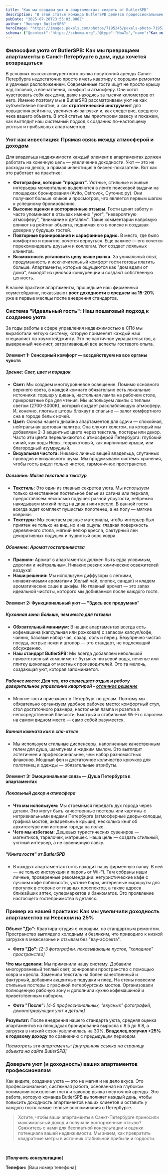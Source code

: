 ```yaml
---
title: "Как мы создаем уют в апартаментах: секреты от ButlerSPB"
description: "В этой статье команда ButlerSPB делится профессиональными советами и лайфхаками, которые помогают нам превращать любые апартаменты в островок комфорта и уюта для наших гостей. Узнайте, как с помощью простых деталей — от выбора текстиля до правильного освещения — создать незабываемую атмосферу."
pubDate: "2025-07-20T23:55:03.880Z"
author: "Эксперт ButlerSPB"
heroImage: "https://images.pexels.com/photos/7195245/pexels-photo-7195245.jpeg?auto=compress&cs=tinysrgb&w=1260&h=750&dpr=1"
schema: {"@context":"https://schema.org","@type":"HowTo","name":"Как мы создаем уют в апартаментах: секреты от ButlerSPB","description":"В этой статье команда ButlerSPB делится профессиональными советами и лайфхаками, которые помогают нам превращать любые апартаменты в островок комфорта и уюта для наших гостей. Узнайте, как с помощью простых деталей — от выбора текстиля до правильного освещения — создать незабываемую атмосферу.","image":{"@type":"ImageObject","url":"https://images.pexels.com/photos/7195245/pexels-photo-7195245.jpeg?auto=compress&cs=tinysrgb&w=1260&h=750&dpr=1"},"aggregateRating":{"@type":"AggregateRating","ratingValue":"4.9","reviewCount":398,"bestRating":"5","worstRating":"1"},"publisher":{"@type":"Organization","name":"Блог ButlerSPB","logo":{"@type":"ImageObject","url":"https://butlerspb-blog.netlify.app/favicon.ico"}},"mainEntityOfPage":{"@type":"WebPage","@id":"https://butlerspb-blog.netlify.app/blog/kak-my-sozdaem-uyut-v-apartamentah/"}}
---
```


### **Философия уюта от ButlerSPB: Как мы превращаем апартаменты в Санкт-Петербурге в дом, куда хочется возвращаться**

В условиях высококонкурентного рынка посуточной аренды Санкт-Петербурга недостаточно просто иметь квартиру с хорошим ремонтом и удачным расположением. Современные гости ищут не просто крышу над головой, а впечатления, комфорт и атмосферу. Они хотят чувствовать себя как дома, даже находясь за тысячи километров от него. Именно поэтому мы в ButlerSPB рассматриваем уют не как субъективное понятие, а как **стратегический инструмент** для повышения рейтинга, увеличения загрузки и, как следствие, среднего чека вашего объекта. В этой статье мы приоткроем завесу и покажем, как выглядит наш системный подход к созданию по-настоящему уютных и прибыльных апартаментов.

### **Уют как инвестиция: Прямая связь между атмосферой и доходом**

Для владельца недвижимости каждый элемент в апартаментах должен работать на конечную цель — увеличение доходности. Уют — это не расходы на декор, а прямая инвестиция в бизнес-показатели. Вот как это работает на практике:

*   **Фотографии, которые "продают".** Уютные, стильные и живые интерьеры моментально выделяются в ленте поисковой выдачи на площадках бронирования (Avito, Ostrovok, Суточно.ру). Они получают больше кликов и просмотров, что является первым шагом к успешному бронированию.
*   **Высокие оценки и восторженные отзывы.** Гости ценят заботу и часто упоминают в отзывах именно "уют", "невероятную атмосферу", "внимание к деталям". Такие комментарии напрямую влияют на рейтинг объекта, поднимая его в поиске и создавая доверие у будущих гостей.
*   **Повторные бронирования и сарафанное радио.** В место, где было комфортно и приятно, хочется вернуться. Еще важнее — его хочется порекомендовать друзьям и коллегам. Уют создает лояльных клиентов.
*   **Возможность установить цену выше рынка.** За уникальный опыт, продуманность и исключительный комфорт гости готовы платить больше. Апартаменты, которые ощущаются как "дом вдали от дома", выходят из ценовой конкуренции и создают собственную ценность.

В нашей практике апартаменты, прошедшие наш фирменный хоумстейджинг, показывают **рост доходности в среднем на 15-20%** уже в первые месяцы после внедрения стандартов.

### **Система "Идеальный гость": Наш пошаговый подход к созданию уюта**

За годы работы в сфере управления недвижимостью в СПб мы выработали четкую систему, которую применяет каждый наш специалист по хоумстейджингу. Это не хаотичное украшательство, а выверенный чек-лист, затрагивающий все аспекты гостевого опыта.

#### **Элемент 1: Сенсорный комфорт — воздействуем на все органы чувств**

##### **Зрение: Свет, цвет и порядок**

*   **Свет:** Мы создаем многоуровневое освещение. Помимо основного верхнего света, в каждой комнате обязательно есть локальные источники: торшер у дивана, настольная лампа на рабочем столе, прикроватные бра для чтения. Мы используем лампы с теплым светом (2700-3000К), который создает расслабляющую атмосферу. И, конечно, плотные шторы блэкаут в спальне — залог комфортного сна в городе белых ночей.
*   **Цвет:** Основа нашего дизайна апартаментов для сдачи — спокойная, нейтральная цветовая палитра. Она служит холстом, на который мы добавляем 2-3 акцентных цвета через текстиль, постеры или декор. Часто эти цвета перекликаются с атмосферой Петербурга: глубокий синий, как воды Невы, терракотовый, как кирпичные крыши, или благородный изумрудный.
*   **Визуальная чистота:** Никаких личных вещей владельца, спутанных проводов и визуального шума. Мы продумываем системы хранения, чтобы гость видел только чистое, гармоничное пространство.

##### **Осязание: Магия текстиля и текстур**

*   **Текстиль:** Это один из главных секретов уюта. Мы используем только качественное постельное белье из сатина или перкаля, предоставляем несколько подушек разной упругости, небрежно накидываем мягкий плед на диван или кресло. В ванной гостя всегда ждет комплект пушистых полотенец, а на полу — мягкие коврики.
*   **Текстуры:** Мы сочетаем разные материалы, чтобы интерьер был приятен не только на вид, но и на ощупь: гладкая поверхность деревянного стола, мягкий велюр кресла, фактурный лен декоративных подушек и пушистый ворс ковра.

##### **Обоняние: Аромат гостеприимства**

*   **Правило:** Аромат в апартаментах должен быть едва уловимым, дорогим и нейтральным. Никаких резких химических освежителей воздуха!
*   **Наши решения:** Мы используем диффузоры с легкими, ненавязчивыми ароматами (белый чай, хлопок, сандал) и кладем ароматические саше в шкафы. Но главный аромат — это запах идеальной чистоты, которого мы добиваемся после каждого гостя.

#### **Элемент 2: Функциональный уют — "Здесь все продумано"**

##### **Кухонная зона: Больше, чем место для готовки**

*   **Обязательный минимум:** В наших апартаментах всегда есть кофемашина (капсульная или рожковая) с запасом капсул/кофе, чайник, базовый набор чая, сахар, соль и перец. Безупречно чистая посуда, острые ножи и штопор — это стандарт, не подлежащий обсуждению.
*   **Наш стандарт ButlerSPB:** Мы всегда добавляем небольшой приветственный комплимент: бутылку питьевой воды, печенье или плитку шоколада от местных производителей. Это та мелочь, создающая уют, которая запоминается.

##### **Рабочее место: Для тех, кто совмещает отдых и работу** доверительное управление квартирой - <a href="https://butlerspb.ru/rent" target="_blank" rel="nofollow">отличное решение</a>

*   Многие гости приезжают в Петербург по делам. Поэтому мы обязательно организуем удобное рабочее место: комфортный стул, стол достаточного размера, настольная лампа и розетка в непосредственной близости. Быстрый и стабильный Wi-Fi с паролем на самом видном месте — само собой разумеется.

##### **Ванная комната как в спа-отеле**

*   Мы используем стильные диспенсеры, наполненные качественным гелем для душа, шампунем и жидким мылом. Это выглядит эстетичнее и профессиональнее, чем набор разномастных флаконов. Мощный фен и достаточное количество крючков для полотенец и одежды — обязательные атрибуты.

#### **Элемент 3: Эмоциональная связь — Душа Петербурга в апартаментах**

##### **Локальный декор и атмосфера**

*   **Что мы используем:** Мы стремимся передать дух города через детали. Это могут быть качественные постеры или картины с нетривиальными видами Петербурга (атмосферные дворы-колодцы, графика мостов, акварельные крыши), несколько книг об архитектуре или истории города на полке.
*   **Чего мы избегаем:** Дешевых туристических сувениров — магнитиков, тарелочек, матрешек. Наша цель — создать стильный, уютный интерьер, а не сувенирную лавку.

##### **"Книга гостя" от ButlerSPB**

*   В каждых апартаментах гость находит нашу фирменную папку. В ней — не только инструкции и пароль от Wi-Fi. Там собраны наши личные, проверенные рекомендации: нетуристические кафе с лучшим кофе поблизости, уютные бары, интересные маршруты для прогулок в стороне от главных проспектов, а также адреса ближайших аптек, супермаркетов и банкоматов. Это проявление настоящего гостеприимства в деталях.

### **Пример из нашей практики: Как мы увеличили доходность апартаментов на Невском на 25%**

**Объект "До":** Квартира-студия с хорошим, но стандартным ремонтом. Пространство выглядело холодным и безликим, что приводило к низкой загрузке в межсезонье и отзывам без "вау-эффекта".

*   **Фото "До":** *[2-3 фотографии, показывающие пустое, "холодное" пространство]*

**Что мы сделали:** Мы применили нашу систему. Добавили многоуровневый теплый свет, зонировали пространство с помощью ковра и кресла. Заменили текстиль на более качественный и фактурный, добавили акцентные подушки и плед. На стены повесили стильные постеры с графикой петербургских мостов. Организовали полноценную рабочую зону и дополнили кухню кофемашиной и приветственным набором.

*   **Фото "После":** *[4-5 профессиональных, "вкусных" фотографий, демонстрирующих уют и детали]*

**Результат:** После внедрения нашего стандарта уюта, средняя оценка апартаментов на площадках бронирования выросла с 8.5 до 9.8, а загрузка в низкий сезон увеличилась на 30%. **Владелец получил +25% к годовому доходу** по сравнению с предыдущим периодом.

*Посмотреть эти апартаменты: [внутренняя ссылка на страницу объекта на сайте ButlerSPB]*

### **Доверьте уют (и доходность) ваших апартаментов профессионалам**

Как видите, создание уюта — это не магия и не дело вкуса. Это профессиональная, системная работа, основанная на глубоком понимании психологии гостя и законов рынка посуточной аренды. Это работа, которую команда ButlerSPB выполняет каждый день, чтобы повысить доходность апартаментов наших клиентов и оставить у каждого гостя самые теплые воспоминания о Петербурге.

> Хотите, чтобы ваши апартаменты в Санкт-Петербурге приносили максимальный доход и получали восторженные отзывы? Свяжитесь с нами для бесплатной консультации и оценки потенциала вашей недвижимости. Мы знаем, как превратить квадратные метры в источник стабильной прибыли и гордости.

<br>

[**Получить консультацию**]

**Телефон:** [Ваш номер телефона]